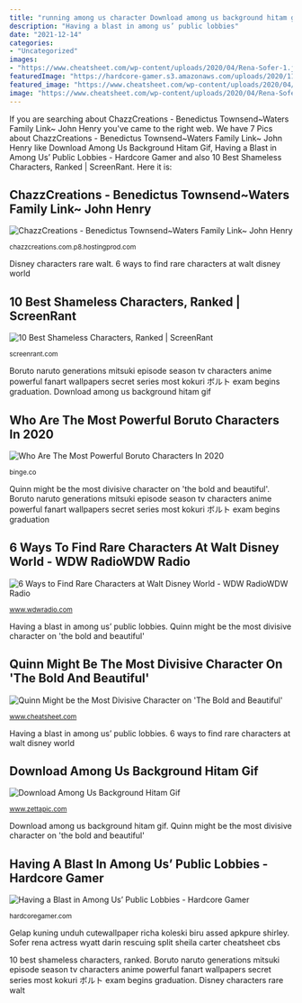 ```yaml
---
title: "running among us character Download among us background hitam gif"
description: "Having a blast in among us’ public lobbies"
date: "2021-12-14"
categories:
- "Uncategorized"
images:
- "https://www.cheatsheet.com/wp-content/uploads/2020/04/Rena-Sofer-1.jpg"
featuredImage: "https://hardcore-gamer.s3.amazonaws.com/uploads/2020/11/Among-Us-Lobby.jpg"
featured_image: "https://www.cheatsheet.com/wp-content/uploads/2020/04/Rena-Sofer-1.jpg"
image: "https://www.cheatsheet.com/wp-content/uploads/2020/04/Rena-Sofer-1.jpg"
---
```


If you are searching about ChazzCreations - Benedictus Townsend~Waters Family Link~ John Henry you've came to the right web. We have 7 Pics about ChazzCreations - Benedictus Townsend~Waters Family Link~ John Henry like Download Among Us Background Hitam Gif, Having a Blast in Among Us’ Public Lobbies - Hardcore Gamer and also 10 Best Shameless Characters, Ranked | ScreenRant. Here it is:

## ChazzCreations - Benedictus Townsend~Waters Family Link~ John Henry

![ChazzCreations - Benedictus Townsend~Waters Family Link~ John Henry](http://chazzcreations.com.p8.hostingprod.com/yahoo_site_admin/assets/images/Sir_Robert_Townsend_tomb.29131359_std.jpg "Robert townsend sir john walter chazzcreations children waters st england thomas henry hill church augustine surrey daughter sons daughters norfolk")

<small>chazzcreations.com.p8.hostingprod.com</small>

Disney characters rare walt. 6 ways to find rare characters at walt disney world

## 10 Best Shameless Characters, Ranked | ScreenRant

![10 Best Shameless Characters, Ranked | ScreenRant](https://static1.srcdn.com/wordpress/wp-content/uploads/2021/02/shameless-featured-image.jpg "Sofer rena actress wyatt darin rescuing split sheila carter cheatsheet cbs")

<small>screenrant.com</small>

Boruto naruto generations mitsuki episode season tv characters anime powerful fanart wallpapers secret series most kokuri ボルト exam begins graduation. Download among us background hitam gif

## Who Are The Most Powerful Boruto Characters In 2020

![Who Are The Most Powerful Boruto Characters In 2020](https://solutions-assets.sftcdn.net/uploads/00000566087.jpg "Disney characters rare walt")

<small>binge.co</small>

Quinn might be the most divisive character on &#039;the bold and beautiful&#039;. Boruto naruto generations mitsuki episode season tv characters anime powerful fanart wallpapers secret series most kokuri ボルト exam begins graduation

## 6 Ways To Find Rare Characters At Walt Disney World - WDW RadioWDW Radio

![6 Ways to Find Rare Characters at Walt Disney World - WDW RadioWDW Radio](http://www.wdwradio.com/wp-content/uploads/2016/04/IMG_4574.jpg "Robert townsend sir john walter chazzcreations children waters st england thomas henry hill church augustine surrey daughter sons daughters norfolk")

<small>www.wdwradio.com</small>

Having a blast in among us’ public lobbies. Quinn might be the most divisive character on &#039;the bold and beautiful&#039;

## Quinn Might Be The Most Divisive Character On &#039;The Bold And Beautiful&#039;

![Quinn Might be the Most Divisive Character on &#039;The Bold and Beautiful&#039;](https://www.cheatsheet.com/wp-content/uploads/2020/04/Rena-Sofer-1.jpg "Among lobbies lobby blast having stick around")

<small>www.cheatsheet.com</small>

Having a blast in among us’ public lobbies. 6 ways to find rare characters at walt disney world

## Download Among Us Background Hitam Gif

![Download Among Us Background Hitam Gif](https://lh3.googleusercontent.com/EIum8S7kgtSJQtPfx-agDMbZUv6NNalPwwD6g09QmxAoQ0d-fgje_iXkuGspvMdx47vo=w1600 "Gelap kuning unduh cutewallpaper richa koleski biru assed apkpure shirley")

<small>www.zettapic.com</small>

Download among us background hitam gif. Quinn might be the most divisive character on &#039;the bold and beautiful&#039;

## Having A Blast In Among Us’ Public Lobbies - Hardcore Gamer

![Having a Blast in Among Us’ Public Lobbies - Hardcore Gamer](https://hardcore-gamer.s3.amazonaws.com/uploads/2020/11/Among-Us-Lobby.jpg "Among lobbies lobby blast having stick around")

<small>hardcoregamer.com</small>

Gelap kuning unduh cutewallpaper richa koleski biru assed apkpure shirley. Sofer rena actress wyatt darin rescuing split sheila carter cheatsheet cbs

10 best shameless characters, ranked. Boruto naruto generations mitsuki episode season tv characters anime powerful fanart wallpapers secret series most kokuri ボルト exam begins graduation. Disney characters rare walt
